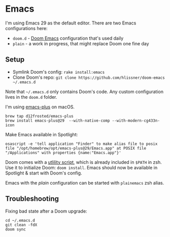 # Emacs

I'm using Emacs 29 as the default editor. There are two Emacs configurations here:

* `doom.d` - [Doom Emacs](https://github.com/doomemacs/doomemacs) configuration that's used daily
* `plain` - a work in progress, that might replace Doom one fine day

## Setup

* Symlink Doom's config: `rake install:emacs`
* Clone Doom's repo: `git clone https://github.com/hlissner/doom-emacs ~/.emacs.d`

Note that `~/.emacs.d` only contains Doom's code. Any custom configuration lives in the `doom.d` folder.

I'm using [emacs-plus](https://github.com/d12frosted/homebrew-emacs-plus) on macOS.

```
brew tap d12frosted/emacs-plus
brew install emacs-plus@29  --with-native-comp --with-modern-cg433n-icon
```

Make Emacs available in Spotlight:

```
osascript -e 'tell application "Finder" to make alias file to posix file "/opt/homebrew/opt/emacs-plus@29/Emacs.app" at POSIX file "/Applications" with properties {name:"Emacs.app"}'
```

Doom comes with a [utlility script](https://github.com/doomemacs/doomemacs/blob/master/docs/getting_started.org#the-bindoom-utility), which is already included in `$PATH` in zsh.
Use it to initialize Doom: `doom install`. Emacs should now be available in Spotlight & start with Doom's config.

Emacs with the _plain_ configuration can be started with `plainemacs` zsh alias.

## Troubleshooting

Fixing bad state after a Doom upgrade:

```
cd ~/.emacs.d
git clean -fdX
doom sync
```

